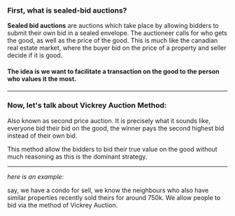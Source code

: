 ### First, what is sealed-bid auctions?

__Sealed bid auctions__ are auctions which take place by allowing bidders to submit their own bid in a sealed envelope. The auctioneer calls for who gets the good, as well as the price of the good. This is much like the canadian real estate market, where the buyer bid on the price of a property and seller decide if it is good.

#### The idea is we want to facilitate a transaction on the good to the person who values it the most.

---

### Now, let's talk about Vickrey Auction Method:
Also known as second price auction. It is precisely what it sounds like, everyone bid their bid on the good, the winner pays the second highest bid instead of their own bid.

This method allow the bidders to bid their true value on the good without much reasoning as this is the dominant strategy. 

---

_here is an example:_

say, we have a condo for sell, we know the neighbours who also have similar properties recently sold theirs for around 750k. We allow people to bid via the method of Vickrey Auction.





